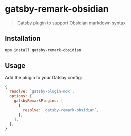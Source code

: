 # gatsby-remark-obsidian

> Gatsby plugin to support Obsidian markdown syntax

## Installation

```bash
npm install gatsby-remark-obsidian
```

## Usage

Add the plugin to your Gatsby config:

```js
{
  resolve: `gatsby-plugin-mdx`,
  options: {
    gatsbyRemarkPlugins: [
      {
        resolve: `gatsby-remark-obsidian`,
      },
    ],
  },
}
```
